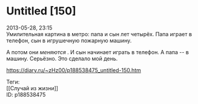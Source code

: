 Untitled [150]
===============

   
 2013-05-28, 23:15   
  Умилительная картина в метро: папа и сын лет четырёх. Папа играет в телефон, сын в игрушечную пожарную машину.   
   
 А потом они  *меняются*  . И сын начинает играть в телефон. А папа -- в машину. Серьёзно. Это сделало мой день.   
    
 <https://diary.ru/~zHz00/p188538475_untitled-150.htm>   
   
 Теги:   
 [[Случай из жизни]]   
 ID: p188538475